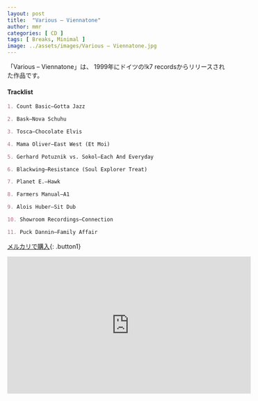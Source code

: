 ```yaml
---
layout: post
title:  "Various – Viennatone"
author: mmr
categories: [ CD ]
tags: [ Breaks, Minimal ]
image: ../assets/images/Various – Viennatone.jpg
---
```


「Various – Viennatone」は、
1999年にドイツの!k7 recordsからリリースされた作品です。

#### Tracklist
```md
1. Count Basic–Gotta Jazz

2. Bask–Nova Schuhu

3. Tosca–Chocolate Elvis

4. Mama Oliver–East West (Et Moi)

5. Gerhard Potuznik vs. Sokol–Each And Everyday

6. Blackwing–Resistance (Soul Explorer Treat)

7. Planet E.–Hawk

8. Farmers Manual–A1

9. Alois Huber–Sit Dub

10. Showroom Recordings–Connection

11. Puck Dannin–Family Affair
```

[メルカリで購入](https://jp.mercari.com/item/m83184827201?afid=6142608987){: .button1}

<iframe width="560" height="315" src="https://www.youtube.com/embed/UgOdCoAjEWE?si=fl1__B3nErk6T2jb" title="YouTube video player" frameborder="0" allow="accelerometer; autoplay; clipboard-write; encrypted-media; gyroscope; picture-in-picture; web-share" referrerpolicy="strict-origin-when-cross-origin" allowfullscreen></iframe>